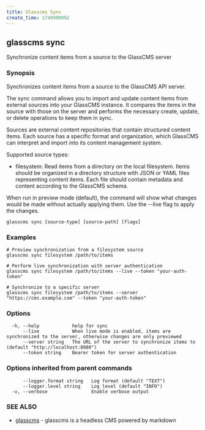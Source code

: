 ```yaml
---
title: Glasscms Sync
create_time: 1740900092
---
```

## glasscms sync

Synchronize content items from a source to the GlassCMS server

### Synopsis

Synchronizes content items from a source to the GlassCMS API server.

The sync command allows you to import and update content items from external 
sources into your GlassCMS instance. It compares the items in the source with 
those on the server and performs the necessary create, update, or delete operations 
to keep them in sync.

Sources are external content repositories that contain structured content items.
Each source has a specific format and organization, which GlassCMS can interpret
and import into its content management system.

Supported source types:
- filesystem: Read items from a directory on the local filesystem. Items should be
  organized in a directory structure with JSON or YAML files representing content items.
  Each file should contain metadata and content according to the GlassCMS schema.

When run in preview mode (default), the command will show what changes would be made
without actually applying them. Use the --live flag to apply the changes.


```
glasscms sync [source-type] [source-path] [flags]
```

### Examples

```
# Preview synchronization from a filesystem source
glasscms sync filesystem /path/to/items

# Perform live synchronization with server authentication
glasscms sync filesystem /path/to/items --live --token "your-auth-token"

# Synchronize to a specific server
glasscms sync filesystem /path/to/items --server "https://cms.example.com" --token "your-auth-token"

```

### Options

```
  -h, --help            help for sync
      --live            When live mode is enabled, items are synchronized to the server, otherwise changes are only previewed
      --server string   The URL of the server to synchronize items to (default "http://localhost:8080")
      --token string    Bearer token for server authentication
```

### Options inherited from parent commands

```
      --logger.format string   Log format (default "TEXT")
      --logger.level string    Log level (default "INFO")
  -v, --verbose                Enable verbose output
```

### SEE ALSO

* [glasscms](glasscms.md)	 - glasscms is a headless CMS powered by markdown

